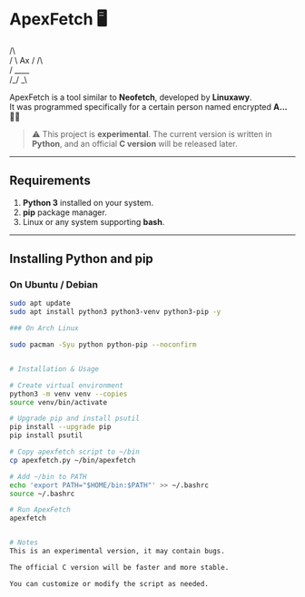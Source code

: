 # ApexFetch 🖥️

/\    
/ \ Ax
/ /\ \
/ ____ \
/_/ _\







ApexFetch is a tool similar to **Neofetch**, developed by **Linuxawy**.  
It was programmed specifically for a certain person named encrypted **A...** 🕵️‍♂️  

> ⚠️ This project is **experimental**. The current version is written in **Python**, and an official **C version** will be released later.

---

## Requirements

1. **Python 3** installed on your system.
2. **pip** package manager.
3. Linux or any system supporting **bash**.

---

## Installing Python and pip

### On **Ubuntu / Debian**
```bash
sudo apt update
sudo apt install python3 python3-venv python3-pip -y

### On Arch Linux

sudo pacman -Syu python python-pip --noconfirm


# Installation & Usage

# Create virtual environment
python3 -m venv venv --copies
source venv/bin/activate

# Upgrade pip and install psutil
pip install --upgrade pip
pip install psutil

# Copy apexfetch script to ~/bin
cp apexfetch.py ~/bin/apexfetch

# Add ~/bin to PATH
echo 'export PATH="$HOME/bin:$PATH"' >> ~/.bashrc
source ~/.bashrc

# Run ApexFetch
apexfetch


# Notes
This is an experimental version, it may contain bugs.

The official C version will be faster and more stable.

You can customize or modify the script as needed.
